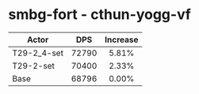 # smbg-fort - cthun-yogg-vf
| Actor | DPS | Increase |
|---|:---:|:---:|
|T29-2_4-set|72790|5.81%|
|T29-2-set|70400|2.33%|
|Base|68796|0.00%|
